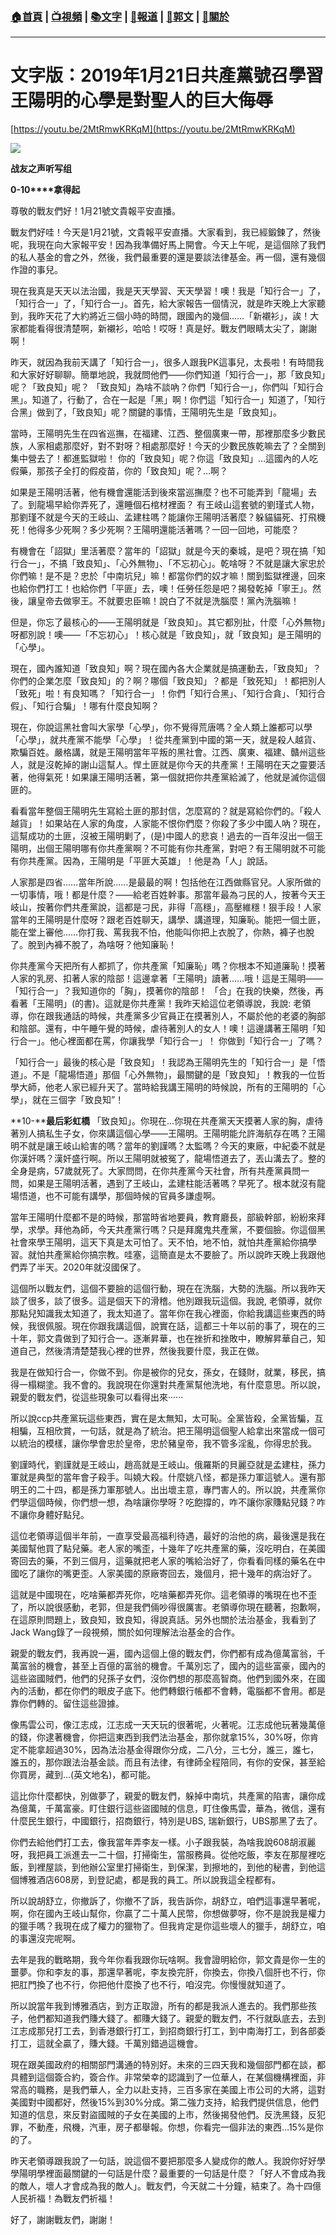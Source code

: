 ###  [:house:首頁](https://github.com/ourhimalayas/home) | [:tv:視頻](https://github.com/ourhimalayas/videos) | [:books:文字](https://github.com/ourhimalayas/txt) | [:newspaper:報道](https://github.com/ourhimalayas/news) | [:eagle:郭文](https://github.com/ourhimalayas/guomedia) | [:pray:關於](https://github.com/ourhimalayas/home/tree/master/about)
---
# 文字版：2019年1月21日共產黨號召學習王陽明的心學是對聖人的巨大侮辱
  

[https://youtu.be/2MtRmwKRKqM](https://youtu.be/2MtRmwKRKqM)

[![](https://1.bp.blogspot.com/-jup0ZMzQ-3s/XEgGQWyO4aI/AAAAAAAABV8/PNoTosdUD58s6l5c0GS4PO70V_L2W3yHwCLcBGAs/s400/111.PNG)](https://1.bp.blogspot.com/-jup0ZMzQ-3s/XEgGQWyO4aI/AAAAAAAABV8/PNoTosdUD58s6l5c0GS4PO70V_L2W3yHwCLcBGAs/s1600/111.PNG)

**战友之声听写组**
  

**0-10****拿得起**
  

尊敬的戰友們好！1月21號文貴報平安直播。
  

戰友們好哇！今天是1月21號，文貴報平安直播。大家看到，我已經鍛鍊了，然後呢，我現在向大家報平安！因為我準備好馬上開會。今天上午呢，是這個除了我們的私人基金的會之外，然後，我們最重要的還是要談法律基金。再一個，還有幾個作證的事兒。
  

現在我真是天天以法治國，我是天天學習、天天學習！噢！我是「知行合一」了，「知行合一」了，「知行合一」。首先，給大家報告一個情況，就是昨天晚上大家聽到，我昨天花了大約將近三個小時的時間，跟國內的幾個……「新襯衫」，誒！大家都能看得很清楚啊，新襯衫，哈哈！哎呀！真是好。戰友們眼睛太尖了，謝謝啊！
  

昨天，就因為我前天講了「知行合一」，很多人跟我PK這事兒，太長啦！有時間我和大家好好聊聊。簡單地說，我就問他們——你們知道「知行合一」，那「致良知」呢？「致良知」呢？ 「致良知」為啥不談吶？你們「知行合一」，你們叫「知行合黑」。知道了，行動了，合在一起是「黑」啊！你們這「知行合一」知道了，「知行合黑」做到了，「致良知」呢？關鍵的事情，王陽明先生是「致良知」。
  

當時，王陽明先生在四省巡撫，在福建、江西、整個廣東一帶，那裡那麼多少數民族，人家相處那麼好，對不對呀？相處那麼好！今天的少數民族乾嘛去了？全關到集中營去了！都進監獄啦！ 你的「致良知」呢？你這「致良知」…這國內的人吃假藥，那孩子全打的假疫苗，你的「致良知」呢？…啊？
  

如果是王陽明活著，他有機會還能活到後來當巡撫麼？也不可能弄到「龍場」去了。到龍場早給你弄死了，還睡個石棺材裡面？ 有王岐山這套號的劉瑾式人物，那劉瑾不就是今天的王岐山、孟建柱嗎？能讓你王陽明活著麼？躲貓貓死、打飛機死！他得多少死啊？多少死啊？王陽明還能活著嗎？一回一回地，可能麼？
  

有機會在「詔獄」里活著麼？當年的「詔獄」就是今天的秦城，是吧？現在搞「知行合一」，不搞「致良知」、「心外無物」、「不忘初心」。乾啥呀？不就是讓大家忠於你們嘛！是不是？忠於「中南坑兒」嘛！都當你們的奴才嘛！關到監獄裡邊，回來也給你們打工！也給你們「平匪」去，噢！任勞任怨是吧？揭發乾掉「寧王」。然後，讓皇帝去做寧王。不就要忠臣嘛！說白了不就是洗腦麼！黨內洗腦嘛！
  

但是，你忘了最核心的——王陽明就是「致良知」。其它都別扯，什麼「心外無物」呀都別說！噢——「不忘初心」！核心就是「致良知」，就「致良知」是王陽明的「心學」。
  

現在，國內誰知道「致良知」啊？現在國內各大企業就是搞運動去，「致良知」？你們的企業怎麼「致良知」的？啊？哪個「致良知」？都是「致死知」！都把別人「致死」啦！有良知嗎？「知行合一」！你們「知行合黑」、「知行合貪」、「知行合假」、「知行合騙」！哪有什麼良知啊？
  

現在，你說這黑社會叫大家學「心學」，你不覺得荒唐嗎？全人類上誰都可以學「心學」，就共產黨不能學「心學」！從共產黨到中國的第一天，就是殺人越貨、欺騙百姓。嚴格講，就是王陽明當年平叛的黑社會。江西、廣東、福建、贛州這些人，就是沒乾掉的謝山這幫人。悍土匪就是你今天的共產黨！王陽明在天之靈要活著，他得氣死！如果讓王陽明活著，第一個就把你共產黨給滅了，他就是滅你這個匪的。
  

看看當年整個王陽明先生寫給土匪的那封信，怎麼寫的？就是寫給你們的。「殺人越貨」！如果站在人家的角度，人家能不恨你們麼？你殺了多少中國人吶？現在，這幫成功的土匪，沒被王陽明剿了，(是)中國人的悲哀！過去的一百年沒出一個王陽明，出個王陽明哪有你共產黨啊？不可能有你共產黨，對吧？有王陽明就不可能有你共產黨。因為，王陽明是「平匪大英雄」！他是為「人」說話。
  

人家那是四省……當年所說……是最最的啊！包括他在江西做縣官兒。人家所做的一切事情，哦！都是什麼？——給老百姓幹事。那當年最為刁民的人，按著今天王岐山，按著你們共產黨說，這都是刁民，非得「高穩」，高壓維穩！狠手段！人家當年的王陽明是什麼呀？跟老百姓聊天，講學、講道理，知廉恥。能把一個土匪，能在堂上審他……你打我、罵我我不怕，他能叫你把上衣脫了，你熱，褲子也脫了。脫到內褲不脫了，為啥呀？他知廉恥！
  

你共產黨今天把所有人都抓了，你共產黨「知廉恥」嗎？你根本不知道廉恥！摸著人家的乳房、扣著人家的陰部！這邊拿著「王陽明」讀著……哦！這是王陽明——「知行合一」？我知道你的「胸」，摸著你的陰部！ 「合」在我的快樂，然後，再看著「王陽明」(的書)。這就是你共產黨！我昨天給這位老領導說，我說: 老領導，你在跟我通話的時候，共產黨多少官員正在摸著別人，不屬於他的老婆的胸部和陰部。還有，中午睡午覺的時候，虐待著別人的女人！噢！這邊講著王陽明「知行合一」。他心裡面都在罵，你讓我學「知行合一」！ 你做到「知行合一」了嗎？
  

「知行合一」最後的核心是「致良知」！我認為王陽明先生的「知行合一」是「悟道」。不是「龍場悟道」那個「心外無物」，最關鍵的是「致良知」！教我的一位哲學大師，他老人家已經升天了。當時給我講王陽明的時候說，所有的王陽明的「心學」，就在三個字「致良知”！
  

**10-****最后彩虹橋**
「致良知」。你現在…你現在共產黨天天摸著人家的胸，虐待著別人搞私生子女，你來講這個心學——王陽明。王陽明能允許海航存在嗎？王陽明不就是讓王岐山給害的嗎？當年的劉謹嗎？太監嗎？今天的東廠，中紀委不就是你漢奸嗎？漢奸盛行啊。所以王陽明就被冤了，龍場悟道去了，丟山溝去了。整的全身是病，57歲就死了。大家問問，在你共產黨今天社會，所有共產黨員問一問，如果是王陽明活著，遇到了王岐山，孟建柱能活著嗎？早死了。根本就沒有龍場悟道，也不可能有講學，那個時候的官員多謙虛啊。  
  

當年王陽明什麼都不是的時候，那當時省地要員，教育廳長，部級幹部，紛紛來拜學，求學。拜他為師，今天共產黨行嗎？只是拜魔鬼共產黨，不要個臉。你這個黑社會來學王陽明，這天下真是太可怕了。天不怕，地不怕，就怕共產黨給你搞學習。就怕共產黨給你搞宗教。哇塞，這簡直是太不要臉了。所以說昨天晚上我跟他們弄了半天。2020年就沒國保了。
  

這個所以戰友們，這個不要臉的這個行動，現在在洗腦，大勢的洗腦。所以我昨天談了很多，談了很多。這是個天下的滑稽。他別跟我玩這個。我說, 老領導，就你那點兒知識我太知道了，我太知道了。當年你在我心裡面，你給我講這些東西的時候，我很佩服。現在你跟我講這個，說實在話，這都三十年以前的事了，現在的三十年，郭文貴做到了知行合一。逐漸昇華，也在挫折和挫敗中，瞭解昇華自己，知道自己，然後清清楚楚我心裡的世界，然後我要什麼，我正在做。
  

我是在做知行合一，你做不到。你是被你的兒女，孫女，在錢財，就業，移民，搞得一榻糊塗。我不會的。我說現在你還對共產黨幫他洗地，有什麼意思。所以說，親愛的戰友們，從這些現象可以看得出來······
  

所以說ccp共產黨玩這些東西，實在是太無知，太可恥。全黨皆殺，全黨皆騙，互相騙，互相欣賞，一句話，就是為了統治。把王陽明這個聖人給拿出來當成一個可以統治的模樣，讓你學會忠於皇帝，忠於豬皇帝，我不管多淫亂，你得忠於我。
  

劉謹時代，劉謹就是王岐山，趙高就是王岐山。俄羅斯的貝麗亞就是孟建柱，孫力軍就是典型的當年會子殺手。叫嬈大殺。什麼姚八怪，都是孫力軍這號人。還有那明王的二十四，都是孫力軍那號人。出出壞主意，專門害人的。所以說，共產黨你們學這個時候，你們想一想，為啥讓你學呀？吃飽撐的，咋不讓你家賺點兒錢？咋不讓你身體好點兒。
  

這位老領導這個半年前，一直享受最高福利待遇，最好的治他的病，最後還是我在美國幫他買了點兒藥。老人家的嘴歪，十幾年了吃共產黨的藥，沒吃明白，在美國寄回去的藥，不到三個月，這藥就把老人家的嘴給治好了，你看看同樣的藥名在中國吃了讓你的嘴更歪。人家美國的原廠寄回去，幾個月，把十幾年的病治好了。
  

這就是中國現在，吃啥藥都弄死你，吃啥藥都弄死你。這老領導的嘴現在也不歪了，所以說很感動，老郭，但是我們倆吵得很厲害。老領導你現在聽著，抱歉啊，在這原則問題上，致良知，致良知，得說真話。另外也關於法治基金，我看到了Jack Wang錄了一段視頻，關於如何理解法治基金的合作。
  

親愛的戰友們，我再說一遍，國內這個上億的戰友們，你們都有成為億萬富翁，千萬富翁的機會，甚至上百億的富翁的機會。千萬別忘了，國內的這些富豪，國內的這些盜國賊們，他們的兒孫子女們，沒你們想的那麼高智商。他們到國外來，在國內的活動，都在你們的眼皮子底下。他們轉銀行帳都不會轉，電腦都不會用。都是靠你們轉的。留住這些證據。
  

像馬雲公司，像江志成，江志成一天天玩的很著呢，火著呢。江志成他玩著幾萬億的錢，你逮著機會，你把這東西到我們法治基金，那你就拿15%，30%呀，你肯定不能拿超過30%，因為法治基金得跟你分成，二八分，三七分，誰三，誰七，誰五的，那你跟法治基金談。而且有法律，有律師全程陪同，有你的安保，甚至給你買房，藏到…(英文地名)，都可能。
  

這比你什麼都快，別做夢了，親愛的戰友們，躲掉中南坑，共產黨的陷害，讓你成為億萬，千萬富豪。盯住銀行這些盜國賊的信息，盯住像馬雲，華為，微信，還有什麼民生銀行，中國銀行，招商銀行，特別是UBS, 瑞新銀行，UBS那黑了去了。
  

你們去給他們打工去，像我當年弄李友一樣。小子跟我裝，為啥我說608胡淑麗呀，我把員工派進去一二十個，打掃衛生，當服務員。從他吃飯，李友在那屋裡吃飯，到裡屋談，到他辦公室里打掃衛生，到保潔，到擦地的，到他的秘書，到他這個博雅酒店608房，到登記處，都是我的員工。所以說我這全程都有。
  

所以說胡舒立，你撤訴了，你撤不了訴，我告訴你，胡舒立，咱們這事還早著呢，啊，你在國內王岐山幫你，你贏了二十萬人民幣，你想做夢呀，你不是說我是權力的獵手嗎？我現在成了權力的獵物了。但我肯定是你這些壞人的獵手，胡舒立，咱的事還沒完呢啊。
  

去年是我的戰略期，我今年你看我跟你玩啥啊。我會證明給你，郭文貴是你一生的噩夢。你和李友的事，那還早著呢，李友換完肝，你換去，你換八個肝也不行，你把肛門換了也不行，你把他什麼換了也不行，咱沒完。你慢慢就知道了。
  

所以說當年我到博雅酒店，到方正取證，所有的都是我派人進去的。我們那些孩子，他們都知道我們賺大錢了。都賺大錢了。親愛的戰友們，不行就臥底去，去到江志成那兒打工去，到香港銀行打工，到招商銀行打工，到中南海打工，到各部委打工，這就全贏了，賺大錢。千萬別錯過這機會。
  

現在跟美國政府的相關部門溝通的特別好。未來的三四天我和幾個部門都在談，都具體到這個簽合約，簽合作。非常榮幸的認識到了一位華人，在某個機構裡面，非常高的職務，是我們華人，全力以赴支持，三百多家在美國上市公司的大將，這對美國對中國都好，然後15%到30%分成。第二強力支持，給我們提供信息，他們知道的信息，來反對盜國賊的子女在美國的上市，然後揭發他們。反洗黑錢，反犯罪，不動產，飛機，汽車，房子都舉報。你想，你看完一個非法的東西…15%是你的了。
  

昨天老領導跟我說了一句話，說這個不要把那麼多人變成你的敵人。我說你好好學學陽明學裡面最關鍵的一句話是什麼？最重要的一句話是什麼？「好人不會成為我的敵人，壞人才會成為我的敵人」。戰友們，今天就二十分鐘，結束了。為十四億人民祈福！為戰友們祈福！
  

好了，謝謝戰友們，謝謝！
<u></u><sub></sub><sup></sup><strike></strike>